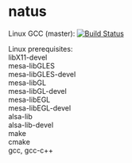 # natus

Linux GCC (master): [![Build Status](https://travis-ci.org/aconstlink/natus.svg?branch=master)](https://travis-ci.org/aconstlink/natus)


Linux prerequisites:  
libX11-devel  
mesa-libGLES  
mesa-libGLES-devel  
mesa-libGL  
mesa-libGL-devel  
mesa-libEGL  
mesa-libEGL-devel  
alsa-lib  
alsa-lib-devel  
make  
cmake  
gcc, gcc-c++  
